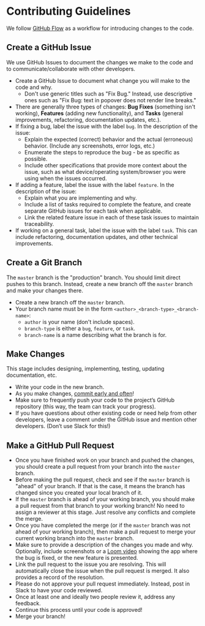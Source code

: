# Contributing Guidelines

We follow [GitHub Flow](https://docs.github.com/en/get-started/quickstart/github-flow) as a workflow for introducing changes to the code.

## Create a GitHub Issue

We use GitHub Issues to document the changes we make to the code and to communicate/collaborate with other developers.

- Create a GitHub Issue to document what change you will make to the code and why.
  - Don't use generic titles such as "Fix Bug." Instead, use descriptive ones such as "Fix Bug: text in popover does not render line breaks."
- There are generally three types of changes: **Bug Fixes** (something isn't working), **Features** (adding new functionality), and **Tasks** (general improvements, refactoring, documentation updates, etc.).
- If fixing a bug, label the issue with the label `bug`. In the description of the issue:
  - Explain the expected (correct) behavior and the actual (erroneous) behavior. (Include any screenshots, error logs, etc.)
  - Enumerate the steps to reproduce the bug - be as specific as possible.
  - Include other specifications that provide more context about the issue, such as what device/operating system/browser you were using when the issues occurred.
- If adding a feature, label the issue with the label `feature`. In the description of the issue:
  - Explain what you are implementing and why.
  - Include a list of tasks required to complete the feature, and create separate GitHub issues for each task when applicable.
  - Link the related feature issue in each of these task issues to maintain traceability.
- If working on a general task, label the issue with the label `task`. This can include refactoring, documentation updates, and other technical improvements.

## Create a Git Branch

The `master` branch is the "production" branch. You should limit direct pushes to this branch. Instead, create a new branch off the `master` branch and make your changes there.

- Create a new branch off the `master` branch.
- Your branch name must be in the form `<author>_<branch-type>_<branch-name>`:
  - `author` is your name (don't include spaces).
  - `branch-type` is either a `bug`, `feature`, or `task`.
  - `branch-name` is a name describing what the branch is for.

## Make Changes

This stage includes designing, implementing, testing, updating documentation, etc.

- Write your code in the new branch.
- As you make changes, [commit early and often](https://youtu.be/Rep7vsUTaVI)!
- Make sure to frequently push your code to the project’s GitHub repository (this way, the team can track your progress).
- If you have questions about other existing code or need help from other developers, leave a comment under the GitHub issue and mention other developers. (Don’t use Slack for this!)

## Make a GitHub Pull Request

- Once you have finished work on your branch and pushed the changes, you should create a pull request from your branch into the `master` branch.
- Before making the pull request, check and see if the `master` branch is "ahead" of your branch. If that is the case, it means the branch has changed since you created your local branch of it.
- If the `master` branch is ahead of your working branch, you should make a pull request from that branch to your working branch! No need to assign a reviewer at this stage. Just resolve any conflicts and complete the merge.
- Once you have completed the merge (or if the `master` branch was not ahead of your working branch), then make a pull request to merge your current working branch into the `master` branch.
- Make sure to provide a description of the changes you made and why. Optionally, include screenshots or a [Loom video](https://www.loom.com/) showing the app where the bug is fixed, or the new feature is presented.
- Link the pull request to the issue you are resolving. This will automatically close the issue when the pull request is merged. It also provides a record of the resolution.
- Please do not approve your pull request immediately. Instead, post in Slack to have your code reviewed.
- Once at least one and ideally two people review it, address any feedback.
- Continue this process until your code is approved!
- Merge your branch!